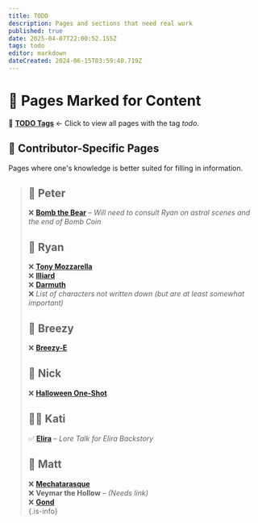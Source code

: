 ```yaml
---
title: TODO
description: Pages and sections that need real work
published: true
date: 2025-04-07T22:00:52.155Z
tags: todo
editor: markdown
dateCreated: 2024-06-15T03:59:40.719Z
---
```


# 📝 Pages Marked for Content  

🔹 **[TODO Tags](/t/todo)** ← Click to view all pages with the tag *todo*.

## 👥 Contributor-Specific Pages
Pages where one's knowledge is better suited for filling in information.

> ## 🧸 Peter  
> ❌ **[Bomb the Bear](/characters/Bomb-the-Bear)** – *Will need to consult Ryan on astral scenes and the end of Bomb Coin*  
> 
> ## 🍝 Ryan  
> ❌ **[Tony Mozzarella](/characters/Tony-Mozzarella)**  
> ❌ **[Illiard](/characters/illiard)**  
> ❌ **[Darmuth](/en/characters/Darmuth)**  
> ❌ *List of characters not written down (but are at least somewhat important)*  
> 
> ## 💨 Breezy
> ❌ **[Breezy-E](/characters/breezy)**
>
> ## 🎃 Nick  
> ❌ **[Halloween One-Shot](/en/Adventures/Halloween_One_Shot)**  
> 
> ## 🧝‍♀️ Kati  
> ✅ **[Elira](/characters/elira)** – *Lore Talk for Elira Backstory*  
> 
> ## 🤖 Matt  
> ❌ **[Mechatarasque](/en/characters/mechatarasque)**  
> ❌ **Veymar the Hollow** – *(Needs link)*  
> ❌ **[Gond](/en/characters/Gond)**  
{.is-info}
